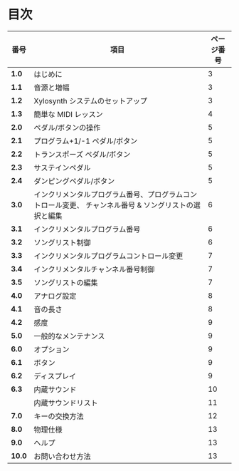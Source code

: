 # 目次

| 番号     | 項目                                                                                                   | ページ番号 |
| -------- | ------------------------------------------------------------------------------------------------------ | ---------- |
| **1.0**  | はじめに                                                                                               | 3          |
| **1.1**  | 音源と増幅                                                                                             | 3          |
| **1.2**  | Xylosynth システムのセットアップ                                                                       | 3          |
| **1.3**  | 簡単な MIDI レッスン                                                                                   | 4          |
| **2.0**  | ペダル/ボタンの操作                                                                                    | 5          |
| **2.1**  | プログラム+1/-1 ペダル/ボタン                                                                          | 5          |
| **2.2**  | トランスポーズ ペダル/ボタン                                                                           | 5          |
| **2.3**  | サステインペダル                                                                                       | 5          |
| **2.4**  | ダンピングペダル/ボタン                                                                                | 5          |
| **3.0**  | インクリメンタルプログラム番号、プログラムコントロール変更、 チャンネル番号 & ソングリストの選択と編集 | 6          |
| **3.1**  | インクリメンタルプログラム番号                                                                         | 6          |
| **3.2**  | ソングリスト制御                                                                                       | 6          |
| **3.3**  | インクリメンタルプログラムコントロール変更                                                             | 7          |
| **3.4**  | インクリメンタルチャンネル番号制御                                                                     | 7          |
| **3.5**  | ソングリストの編集                                                                                     | 7          |
| **4.0**  | アナログ設定                                                                                           | 8          |
| **4.1**  | 音の長さ                                                                                               | 8          |
| **4.2**  | 感度                                                                                                   | 9          |
| **5.0**  | 一般的なメンテナンス                                                                                   | 9          |
| **6.0**  | オプション                                                                                             | 9          |
| **6.1**  | ボタン                                                                                                 | 9          |
| **6.2**  | ディスプレイ                                                                                           | 9          |
| **6.3**  | 内蔵サウンド                                                                                           | 10         |
|          | 内蔵サウンドリスト                                                                                     | 11         |
| **7.0**  | キーの交換方法                                                                                         | 12         |
| **8.0**  | 物理仕様                                                                                               | 13         |
| **9.0**  | ヘルプ                                                                                                 | 13         |
| **10.0** | お問い合わせ方法                                                                                       | 13         |
